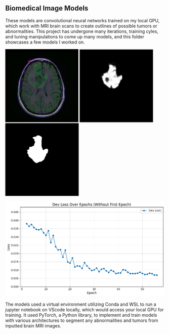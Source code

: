 ## Biomedical Image Models

These models are convolutional neural networks trained on my local GPU, which work with MRI brain scans to create outlines of possible tumors or abnormalities. This project has undergone many iterations, training cyles, and tuning manipulations to come up many models, and this folder showcases a few models I worked on.


![Project Screenshot](Image.png) ![Project Screenshot](prediction.png) ![Project Screenshot](mask.png)

![Project Screenshot](U-NET/DevLoss.png)

The models used a virtual environment utilizing Conda and WSL to run a jupyter notebook on VScode locally, which would access your local GPU for training. It used PyTorch, a Python library, to implement and train models with various architectures to segment any abnormalities and tumors from inputted brain MRI images. 


